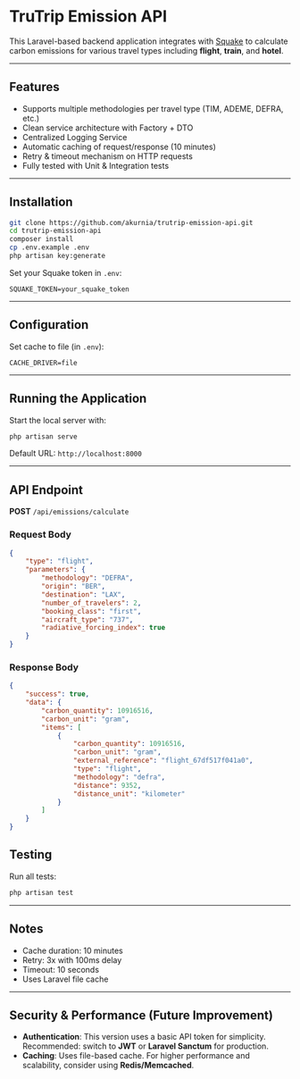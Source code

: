 # TruTrip Emission API

This Laravel-based backend application integrates with [Squake](https://squake.earth) to calculate carbon emissions for various travel types including **flight**, **train**, and **hotel**.

---

## Features

- Supports multiple methodologies per travel type (TIM, ADEME, DEFRA, etc.)
- Clean service architecture with Factory + DTO
- Centralized Logging Service
- Automatic caching of request/response (10 minutes)
- Retry & timeout mechanism on HTTP requests
- Fully tested with Unit & Integration tests

---

## Installation

```bash
git clone https://github.com/akurnia/trutrip-emission-api.git
cd trutrip-emission-api
composer install
cp .env.example .env
php artisan key:generate
```

Set your Squake token in `.env`:

```
SQUAKE_TOKEN=your_squake_token
```

---

## Configuration

Set cache to file (in `.env`):

```
CACHE_DRIVER=file
```

---

## Running the Application

Start the local server with:

```bash
php artisan serve
```

Default URL: `http://localhost:8000`

---

## API Endpoint

**POST** `/api/emissions/calculate`

### Request Body
```json
{
    "type": "flight",
    "parameters": {
        "methodology": "DEFRA",
        "origin": "BER",
        "destination": "LAX",
        "number_of_travelers": 2,
        "booking_class": "first",
        "aircraft_type": "737",
        "radiative_forcing_index": true
    }
}
```

### Response Body
```json
{
    "success": true,
    "data": {
        "carbon_quantity": 10916516,
        "carbon_unit": "gram",
        "items": [
            {
                "carbon_quantity": 10916516,
                "carbon_unit": "gram",
                "external_reference": "flight_67df517f041a0",
                "type": "flight",
                "methodology": "defra",
                "distance": 9352,
                "distance_unit": "kilometer"
            }
        ]
    }
}
```

## Testing

Run all tests:

```bash
php artisan test
```

---

## Notes

- Cache duration: 10 minutes
- Retry: 3x with 100ms delay
- Timeout: 10 seconds
- Uses Laravel file cache

---

## Security & Performance (Future Improvement)

- **Authentication**: This version uses a basic API token for simplicity. Recommended: switch to **JWT** or **Laravel Sanctum** for production.
- **Caching**: Uses file-based cache. For higher performance and scalability, consider using **Redis/Memcached**.
